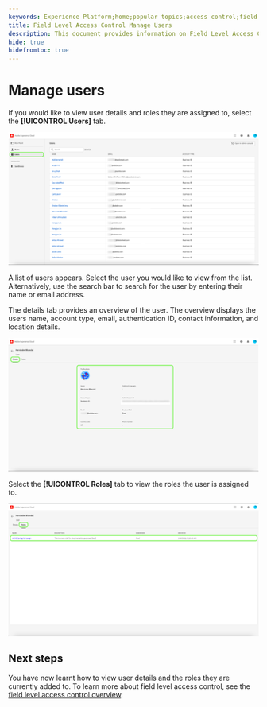 ```yaml
---
keywords: Experience Platform;home;popular topics;access control;field level access control;FLAC
title: Field Level Access Control Manage Users
description: This document provides information on Field Level Access Control in Adobe Experience Platform
hide: true
hidefromtoc: true
---
```


# Manage users

If you would like to view user details and roles they are assigned to, select the **[!UICONTROL Users]** tab. 

![flac-users-tab](../../images/flac-ui/flac-users-tab.png)

A list of users appears. Select the user you would like to view from the list. Alternatively, use the search bar to search for the user by entering their name or email address.

The details tab provides an overview of the user. The overview displays the users name, account type, email, authentication ID, contact information, and location details.

![flac-users-details](../../images/flac-ui/flac-users-details.png)

Select the **[!UICONTROL Roles]** tab to view the roles the user is assigned to.

![flac-users-roles](../../images/flac-ui/flac-users-roles.png)

## Next steps

You have now learnt how to view user details and the roles they are currently added to. To learn more about field level access control, see the [field level access control overview](../overview.md).
